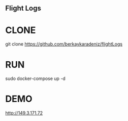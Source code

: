 ## Flight Logs

# CLONE

git clone https://github.com/berkaykaradeniz/flightLogs

# RUN
sudo docker-compose up -d

# DEMO
http://149.3.171.72

